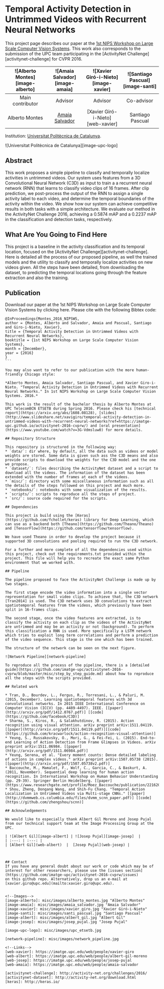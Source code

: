 # Temporal Activity Detection in Untrimmed Videos with Recurrent Neural Networks

This project page describes our paper at the [1st NIPS Workshop on Large Scale Computer Vision Systems](https://sites.google.com/site/largescalecvsystems/cfp/index). This work also corresponds to the submission of the UPC team participating in the [ActivityNet Challenge][activitynet-challenge] for CVPR 2016.

| ![Alberto Montes][image-alberto] | ![Amaia Salvador][image-amaia] | ![Xavier Giró-i-Nieto][image-xavier] | ![Santiago Pascual][image-santi] |
| :---: | :---: | :---: | :---: |
| Main contributor | Advisor | Advisor | Co-advisor |
| Alberto Montes | [Amaia Salvador](web-amaia) | [Xavier Giró-i-Nieto][web-xavier] | Santiago Pascual |

Institution: [Universitat Politècnica de Catalunya](http://www.upc.edu).

![Universitat Politècnica de Catalunya][image-upc-logo]


## Abstract

This work proposes a simple pipeline to classify and temporally localize activities in untrimmed videos. Our system uses features from a 3D Convolutional Neural Network (C3D) as input to train a a recurrent neural network (RNN) that learns to classify video clips of 16 frames. After clip prediction, we post-process the output of the RNN to assign a single activity label to each video, and determine the temporal boundaries of the activity within the video. We show how our system can achieve competitive results in both tasks with a simple architecture. We evaluate our method in the ActivityNet Challenge 2016, achieving a 0.5874 mAP and a 0.2237 mAP in the classification and detection tasks, respectively.

## What Are You Going to Find Here

This project is a baseline in the activity classification and its temporal location, focused on the [ActivityNet Challenge][activitynet-challenge]. Here is detailed all the process of our proposed pipeline, as well the trained models and the utility to classify and temporally localize activities on new videos given. All the steps have been detailed, from downloading the dataset, to predicting the temporal locations going through the feature extraction and also the training.

## Publication

Download our paper at the 1st NIPS Workshop on Large Scale Computer Vision Systems by clicking here. Please cite with the following Bibtex code:

````
@InProceedings{Montes_2016_NIPSWS,
author = {Montes, Alberto and Salvador, Amaia and Pascual, Santiago and Giro-i-Nieto, Xavier},
title = {Temporal Activity Detection in Untrimmed Videos with Recurrent Neural Networks},
booktitle = {1st NIPS Workshop on Large Scale Computer Vision Systems},
month = {December},
year = {2016}
}
```

You may also want to refer to our publication with the more human-friendly Chicago style:

*Alberto Montes, Amaia Salvador, Santiago Pascual, and Xavier Giro-i-Nieto. "Temporal Activity Detection in Untrimmed Videos with Recurrent Neural Networks." In 1st NIPS Workshop on Large Scale Computer Vision Systems. 2016.*

This work is the result of the bachelor thesis by Alberto Montes at UPC TelecomBCN ETSETB during Spring 2016. Please check his [technical report](https://arxiv.org/abs/1608.08128), [slides](http://www.slideshare.net/xavigiro/temporal-activity-detection-in-untrimmed-videos-with-recurrent-neural-networks?ref=https://imatge-upc.github.io/activitynet-2016-cvprw/) and [oral presentation](https://www.youtube.com/watch?v=3G-Vdmsluw0) for more details.

## Repository Structure

This repository is structured in the following way:
* `data/`: dir where, by default, all the data such as videos or model weights are stored. Some data is given such ass the C3D means and also provide scripts to download the weights for the C3D model and the one we propose.
* `dataset/`: files describing the ActivityNet dataset and a script to download all the videos. The information of the dataset has been extended with the number of frames at each of the videos.
* `misc/`: directory with some miscellaneous information such as all the details of the steps followed on this project and much more.
* `notebooks/`: notebooks with some visualization of the results.
* `scripts/`: scripts to reproduce all the steps of project.
* `src/`: source code required for the scripts.

## Dependencies

This project is build using the [Keras](https://github.com/fchollet/keras) library for Deep Learning, which can use as a backend both [Theano](https://github.com/Theano/Theano)
and [TensorFlow](https://github.com/tensorflow/tensorflow).

We have used Theano in order to develop the project because it supported 3D convolutions and pooling required to run the C3D network.

For a further and more complete of all the dependencies used within this project, check out the requirements.txt provided within the project. This file will help you to recreate the exact same Python environment that we worked with.

## Pipeline

The pipeline proposed to face the ActivityNet Challenge is made up by two stages.

The first stage encode the video information into a single vector representation for small video clips. To achieve that, the C3D network [Tran2014] is used. The C3D network uses 3D convolutions to extract spatiotemporal features from the videos, which previously have been split in 16-frames clips.

The second stage, once the video features are extracted, is to classify the activity on each clip as the videos of the ActivityNet are untrimmed and may be an activity or not (background). To perform this classification a RNN is used. More specifically a LSTM network which tries to exploit long term correlations and perform a prediction of the video sequence. This stage is the one which has been trained.

The structure of the network can be seen on the next figure.

![Network Pipeline][network-pipeline]

To reproduce all the process of the pipeline, there is a [detailed guide](https://github.com/imatge-upc/activitynet-2016-cvprw/blob/master/misc/step_by_step_guide.md) about how to reproduce all the steps with the scripts provided.

## Related work

* Tran, D., Bourdev, L., Fergus, R., Torresani, L., & Paluri, M. (2015, December). Learning spatiotemporal features with 3d convolutional networks. In 2015 IEEE International Conference on Computer Vision (ICCV) (pp. 4489-4497). IEEE. [[paper](http://arxiv.org/pdf/1412.0767.pdf)] [[code](https://github.com/facebook/C3D)]
* Sharma, S., Kiros, R., & Salakhutdinov, R. (2015). Action recognition using visual attention. arXiv preprint arXiv:1511.04119. [[paper](http://arxiv.org/pdf/1511.04119.pdf)][[code](https://github.com/kracwarlock/action-recognition-visual-attention)]
* Yeung, S., Russakovsky, O., Mori, G., & Fei-Fei, L. (2015). End-to-end Learning of Action Detection from Frame Glimpses in Videos. arXiv preprint arXiv:1511.06984. [[paper](http://arxiv.org/pdf/1511.06984.pdf)]
* Yeung, Serena, et al. "Every moment counts: Dense detailed labeling of actions in complex videos." arXiv preprint arXiv:1507.05738 (2015).[[paper](http://arxiv.org/pdf/1507.05738v2.pdf)]
* Baccouche, M., Mamalet, F., Wolf, C., Garcia, C., & Baskurt, A. (2011, November). Sequential deep learning for human action recognition. In International Workshop on Human Behavior Understanding (pp. 29-39). Springer Berlin Heidelberg. [[paper](https://www.researchgate.net/profile/Moez_Baccouche/publication/221620711_Sequential_Deep_Learning_for_Human_Action_Recognition/links/53eca3470cf250c8947cd686.pdf)]
* Shou, Zheng, Dongang Wang, and Shih-Fu Chang. "Temporal Action Localization in Untrimmed Videos via Multi-stage CNNs." [[paper](http://dvmmweb.cs.columbia.edu/files/dvmm_scnn_paper.pdf)] [[code](https://github.com/zhengshou/scnn)]

## Acknowledgements

We would like to especially thank Albert Gil Moreno and Josep Pujal from our technical support team at the Image Processing Group at the UPC.

| ![Albert Gil][image-albert] | ![Josep Pujal][image-josep]  |
| :---: | :---: |
| [Albert Gil](web-albert)  |  [Josep Pujal](web-josep) |



## Contact
If you have any general doubt about our work or code which may be of interest for other researchers, please use the [issues section](https://github.com/imatge-upc/activitynet-2016-cvprw/issues)
on this github repo. Alternatively, drop us an e-mail at [xavier.giro@upc.edu](mailto:xavier.giro@upc.edu).


<!--Images-->
[image-alberto]: misc/images/alberto_montes.jpg "Alberto Montes"
[image-amaia]: misc/images/amaia_salvador.jpg "Amaia Salvador"
[image-xavier]: misc/images/xavier_giro.jpg "Xavier Giró-i-Nieto"
[image-santi]: misc/images/santi_pascual.jpg "Santiago Pascual"
[image-albert]: misc/images/albert_gil.jpg "Albert Gil"
[image-josep]: misc/images/josep_pujal.jpg "Josep Pujal"

[image-upc-logo]: misc/images/upc_etsetb.jpg

[network-pipeline]: misc/images/network_pipeline.jpg

<!--Links-->
[web-xavier]: https://imatge.upc.edu/web/people/xavier-giro
[web-albert]: https://imatge.upc.edu/web/people/albert-gil-moreno
[web-josep]: https://imatge.upc.edu/web/people/josep-pujal
[web-amaia]: https://imatge.upc.edu/web/people/amaia-salvador

[activitynet-challenge]: http://activity-net.org/challenges/2016/
[activitynet-dataset]: http://activity-net.org/download.html
[keras]: http://keras.io/
